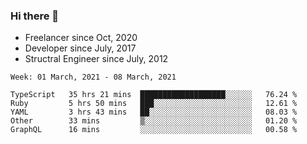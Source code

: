 ### Hi there 👋

- Freelancer since Oct, 2020
- Developer since July, 2017
- Structral Engineer since July, 2012

<!--START_SECTION:waka-->
```text
Week: 01 March, 2021 - 08 March, 2021

TypeScript   35 hrs 21 mins  ███████████████████░░░░░░   76.24 % 
Ruby         5 hrs 50 mins   ███░░░░░░░░░░░░░░░░░░░░░░   12.61 % 
YAML         3 hrs 43 mins   ██░░░░░░░░░░░░░░░░░░░░░░░   08.03 % 
Other        33 mins         ▒░░░░░░░░░░░░░░░░░░░░░░░░   01.20 % 
GraphQL      16 mins         ░░░░░░░░░░░░░░░░░░░░░░░░░   00.58 % 
```
<!--END_SECTION:waka-->
